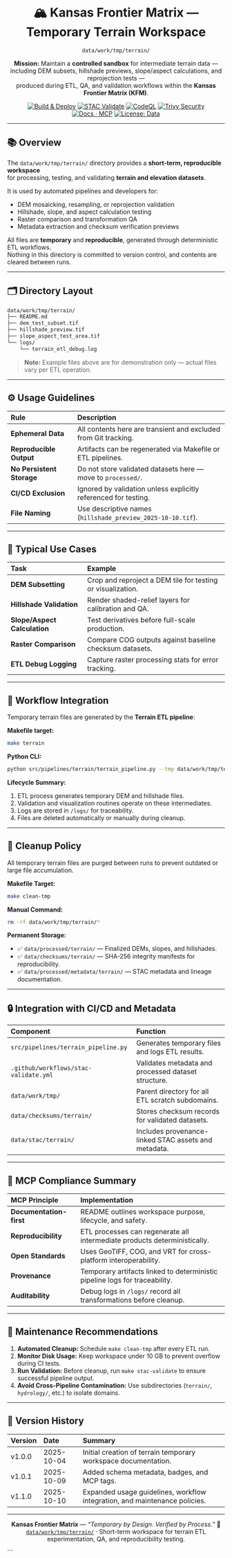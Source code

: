 <div align="center">

# 🏔️ Kansas Frontier Matrix — Temporary Terrain Workspace  
`data/work/tmp/terrain/`

**Mission:** Maintain a **controlled sandbox** for intermediate terrain data —  
including DEM subsets, hillshade previews, slope/aspect calculations, and reprojection tests —  
produced during ETL, QA, and validation workflows within the **Kansas Frontier Matrix (KFM)**.

[![Build & Deploy](https://github.com/bartytime4life/Kansas-Frontier-Matrix/actions/workflows/site.yml/badge.svg)](../../../../../.github/workflows/site.yml)
[![STAC Validate](https://github.com/bartytime4life/Kansas-Frontier-Matrix/actions/workflows/stac-validate.yml/badge.svg)](../../../../../.github/workflows/stac-validate.yml)
[![CodeQL](https://github.com/bartytime4life/Kansas-Frontier-Matrix/actions/workflows/codeql.yml/badge.svg)](../../../../../.github/workflows/codeql.yml)
[![Trivy Security](https://github.com/bartytime4life/Kansas-Frontier-Matrix/actions/workflows/trivy.yml/badge.svg)](../../../../../.github/workflows/trivy.yml)
[![Docs · MCP](https://img.shields.io/badge/Docs-MCP-blue)](../../../../../docs/)
[![License: Data](https://img.shields.io/badge/License-CC--BY%204.0-green)](../../../../../LICENSE)

</div>

---

## 📚 Overview

The `data/work/tmp/terrain/` directory provides a **short-term, reproducible workspace**  
for processing, testing, and validating **terrain and elevation datasets**.  

It is used by automated pipelines and developers for:
- DEM mosaicking, resampling, or reprojection validation  
- Hillshade, slope, and aspect calculation testing  
- Raster comparison and transformation QA  
- Metadata extraction and checksum verification previews  

All files are **temporary** and **reproducible**, generated through deterministic ETL workflows.  
Nothing in this directory is committed to version control, and contents are cleared between runs.

---

## 🗂️ Directory Layout

```bash
data/work/tmp/terrain/
├── README.md
├── dem_test_subset.tif
├── hillshade_preview.tif
├── slope_aspect_test_area.tif
└── logs/
    └── terrain_etl_debug.log
````

> **Note:** Example files above are for demonstration only — actual files vary per ETL operation.

---

## ⚙️ Usage Guidelines

| Rule                      | Description                                                     |
| :------------------------ | :-------------------------------------------------------------- |
| **Ephemeral Data**        | All contents here are transient and excluded from Git tracking. |
| **Reproducible Output**   | Artifacts can be regenerated via Makefile or ETL pipelines.     |
| **No Persistent Storage** | Do not store validated datasets here — move to `processed/`.    |
| **CI/CD Exclusion**       | Ignored by validation unless explicitly referenced for testing. |
| **File Naming**           | Use descriptive names (`hillshade_preview_2025-10-10.tif`).     |

---

## 🧩 Typical Use Cases

| Task                         | Example                                                     |
| :--------------------------- | :---------------------------------------------------------- |
| **DEM Subsetting**           | Crop and reproject a DEM tile for testing or visualization. |
| **Hillshade Validation**     | Render shaded-relief layers for calibration and QA.         |
| **Slope/Aspect Calculation** | Test derivatives before full-scale production.              |
| **Raster Comparison**        | Compare COG outputs against baseline checksum datasets.     |
| **ETL Debug Logging**        | Capture raster processing stats for error tracking.         |

---

## 🧰 Workflow Integration

Temporary terrain files are generated by the **Terrain ETL pipeline**:

**Makefile target:**

```bash
make terrain
```

**Python CLI:**

```bash
python src/pipelines/terrain/terrain_pipeline.py --tmp data/work/tmp/terrain/
```

**Lifecycle Summary:**

1. ETL process generates temporary DEM and hillshade files.
2. Validation and visualization routines operate on these intermediates.
3. Logs are stored in `/logs/` for traceability.
4. Files are deleted automatically or manually during cleanup.

---

## 🧹 Cleanup Policy

All temporary terrain files are purged between runs to prevent outdated or large file accumulation.

**Makefile Target:**

```bash
make clean-tmp
```

**Manual Command:**

```bash
rm -rf data/work/tmp/terrain/*
```

**Permanent Storage:**

* ✅ `data/processed/terrain/` — Finalized DEMs, slopes, and hillshades.
* ✅ `data/checksums/terrain/` — SHA-256 integrity manifests for reproducibility.
* ✅ `data/processed/metadata/terrain/` — STAC metadata and lineage documentation.

---

## 🔒 Integration with CI/CD and Metadata

| Component                             | Function                                             |
| :------------------------------------ | :--------------------------------------------------- |
| `src/pipelines/terrain_pipeline.py`   | Generates temporary files and logs ETL results.      |
| `.github/workflows/stac-validate.yml` | Validates metadata and processed dataset structure.  |
| `data/work/tmp/`                      | Parent directory for all ETL scratch subdomains.     |
| `data/checksums/terrain/`             | Stores checksum records for validated datasets.      |
| `data/stac/terrain/`                  | Includes provenance-linked STAC assets and metadata. |

---

## 🧠 MCP Compliance Summary

| MCP Principle           | Implementation                                                              |
| :---------------------- | :-------------------------------------------------------------------------- |
| **Documentation-first** | README outlines workspace purpose, lifecycle, and safety.                   |
| **Reproducibility**     | ETL processes can regenerate all intermediate products deterministically.   |
| **Open Standards**      | Uses GeoTIFF, COG, and VRT for cross-platform interoperability.             |
| **Provenance**          | Temporary artifacts linked to deterministic pipeline logs for traceability. |
| **Auditability**        | Debug logs in `/logs/` record all transformations before cleanup.           |

---

## 🧩 Maintenance Recommendations

1. **Automated Cleanup:** Schedule `make clean-tmp` after every ETL run.
2. **Monitor Disk Usage:** Keep workspace under 10 GB to prevent overflow during CI tests.
3. **Run Validation:** Before cleanup, run `make stac-validate` to ensure successful pipeline output.
4. **Avoid Cross-Pipeline Contamination:** Use subdirectories (`terrain/`, `hydrology/`, etc.) to isolate domains.

---

## 📅 Version History

| Version | Date       | Summary                                                                    |
| :------ | :--------- | :------------------------------------------------------------------------- |
| v1.0.0  | 2025-10-04 | Initial creation of terrain temporary workspace documentation.             |
| v1.0.1  | 2025-10-09 | Added schema metadata, badges, and MCP tags.                               |
| v1.1.0  | 2025-10-10 | Expanded usage guidelines, workflow integration, and maintenance policies. |

---

<div align="center">

**Kansas Frontier Matrix** — *“Temporary by Design. Verified by Process.”*
📍 [`data/work/tmp/terrain/`](.) · Short-term workspace for terrain ETL experimentation, QA, and reproducibility testing.

</div>
```
